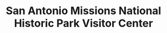 ---
layout: repo
title: "San Antonio Missions National Historic Park Visitor Center"
id: 17750
permalink: repos/17750/
---